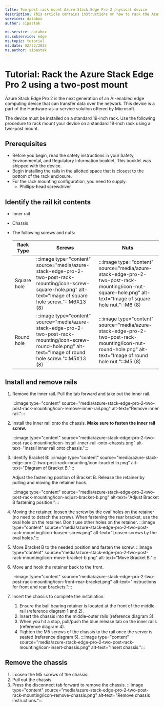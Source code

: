 ```yaml
---
title: Two-post rack mount Azure Stack Edge Pro 2 physical device
description: This article contains instructions on how to rack the Azure Stack Edge Pro 2 device using a two-post mount.
services: databox
author: sipastak

ms.service: databox
ms.subservice: edge
ms.topic: tutorial
ms.date: 02/23/2022
ms.author: sipastak 
---
```


# Tutorial: Rack the Azure Stack Edge Pro 2 using a two-post mount

Azure Stack Edge Pro 2 is the next generation of an AI-enabled edge computing device that can transfer data over the network. This device is a part of the Hardware-as-a-service solution  offered by Microsoft. 

The device must be installed on a standard 19-inch rack. Use the following procedure to rack mount your device on a standard 19-inch rack using a two-post mount.

## Prerequisites

* Before you begin, read the safety instructions in your Safety, Environmental, and Regulatory Information booklet. This booklet was shipped with the device.
* Begin installing the rails in the allotted space that is closest to the bottom of the rack enclosure.
* For the rack mounting configuration, you need to supply:
    * Phillips-head screwdriver 

    

## Identify the rail kit contents

* Inner rail
* Chassis
* The following screws and nuts: 

    | Rack Type   | Screws | Nuts |
    |-------------|-----------|---------|
    | Square hole | :::image type="content" source="media/azure-stack-edge-pro-2-two-post-rack-mounting/icon-screw-square-hole.png" alt-text="Image of square hole screw.":::M6X13 (8)     | :::image type="content" source="media/azure-stack-edge-pro-2-two-post-rack-mounting/icon-nut-square-hole.png" alt-text="Image of square hole nut.":::M6 (8) |
    | Round hole  | :::image type="content" source="media/azure-stack-edge-pro-2-two-post-rack-mounting/icon-screw-round-hole.png" alt-text="Image of round hole screw.":::M5X13 (8)   | :::image type="content" source="media/azure-stack-edge-pro-2-two-post-rack-mounting/icon-nut-round-hole.png" alt-text="Image of round hole nut.":::M5 (8) |

## Install and remove rails

1. Remove the inner rail. Pull the tab forward and take out the inner rail.

    :::image type="content" source="media/azure-stack-edge-pro-2-two-post-rack-mounting/icon-remove-inner-rail.png" alt-text="Remove inner rail."::: 

1. Install the inner rail onto the chassis. **Make sure to fasten the inner rail screw.**

    :::image type="content" source="media/azure-stack-edge-pro-2-two-post-rack-mounting/icon-install-inner-rail-onto-chassis.png" alt-text="Install inner rail onto chassis.":::

1. Identify Bracket B: 
    :::image type="content" source="media/azure-stack-edge-pro-2-two-post-rack-mounting/icon-bracket-b.png" alt-text="Diagram of Bracket B.":::
    
    Adjust the fastening position of Bracket B. Release the retainer by pulling and moving the retainer hook.

    :::image type="content" source="media/azure-stack-edge-pro-2-two-post-rack-mounting/icon-adjust-bracket-b.png" alt-text="Adjust Bracket B fastening position.":::


1. Moving the retainer, loosen the screw by the oval holes on the retainer (no need to detach the screw). When fastening the rear bracket, use the oval hole on the retainer. Don't use other holes on the retainer. 
    :::image type="content" source="media/azure-stack-edge-pro-2-two-post-rack-mounting/icon-loosen-screw.png" alt-text="Loosen screws by the oval holes.":::


1. Move Bracket B to the needed position and fasten the screw. 
    :::image type="content" source="media/azure-stack-edge-pro-2-two-post-rack-mounting/icon-move-bracket-b.png" alt-text="Move Bracket B.":::

1. Move and hook the retainer back to the front.

    :::image type="content" source="media/azure-stack-edge-pro-2-two-post-rack-mounting/icon-front-rear-bracket.png" alt-text="Instructions for front and rear brackets.":::

1. Insert the chassis to complete the installation.
    1. Ensure the ball bearing retainer is located at the front of the middle rail (reference diagram 1 and 2).
    1. Insert the chassis into the middle-outer rails (reference diagram 3).
    1. When you hit a stop, pull/push the blue release tab on the inner rails (reference diagram 4).
    1. Tighten the M5 screws of the chassis to the rail once the server is seated (reference diagram 5).
:::image type="content" source="media/azure-stack-edge-pro-2-two-post-rack-mounting/icon-insert-chassis.png" alt-text="Insert chassis.":::

## Remove the chassis
1. Loosen the M5 screws of the chassis. 
1. Pull out the chassis.
1. Press the disconnect tab forward to remove the chassis. 
:::image type="content" source="media/azure-stack-edge-pro-2-two-post-rack-mounting/icon-remove-chassis.png" alt-text="Remove chassis instructions.":::